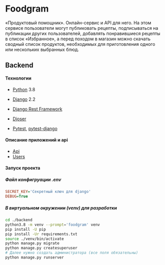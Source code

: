 # Foodgram

«Продуктовый помощник». Онлайн-сервис и API для него. На этом сервисе пользователи могут публиковать рецепты, подписываться на публикации других пользователей, добавлять понравившиеся рецепты в список «Избранное», а перед походом в магазин можно скачать сводный список продуктов, необходимых для приготовления одного или нескольких выбранных блюд.

## Backend

#### Технологии

* [Python](https://docs.python.org/3.8/) 3.8

* [Django](https://docs.djangoproject.com/en/2.2/) 2.2

* [Django Rest Framework](https://www.django-rest-framework.org/)

* [Djoser](https://djoser.readthedocs.io/)

* [Pytest](https://docs.pytest.org/), [pytest-django](https://pytest-django.readthedocs.io/)

#### Описание приложений и api

* [Api](./docs/Backend-api.md)
* [Users](./docs/Backend-users.md)

#### Запуск проекта

##### Файл конфигруации .env

```ini
SECRET_KEY='Секретный ключ для django'
DEBUG=True
```

##### В виртуальном окружении (venv) для разработки

```bash
cd ./backend
python3.8 -m venv --prompt='foodgram' venv
pip install -U pip
pip install -Ur requirements.txt
source ./venv/bin/activate
python manage.py migrate
python manage.py createsuperuser
# Далее нужно создать администратора (все поля обязательны)
python manage.py runserver
```
